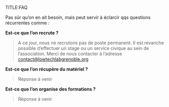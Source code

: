 TITLE:FAQ

Pas sûr qu’on en ait besoin, mais peut servir à éclarcir qqs questions récurrentes comme :

**Est-ce que l’on recrute ?**

> A ce jour, nous ne recrutons pas de poste permanent. Il est revanche possible d’effectuer un stage ou un service civique au sein de l’association. Merci de nous contacter à l’adresse [contact@lowtechlabgrenoble.org](contact@lowtechlabgrenoble.org)

**Est-ce que l’on récupère du matériel ?**

> Réponse à venir

**Est-ce que l’on organise des formations ?**

> Réponse à venir
